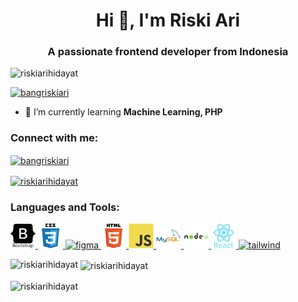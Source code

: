 <h1 align="center">Hi 👋, I'm Riski Ari</h1>

<h3 align="center">A passionate frontend developer from Indonesia</h3>

<p align="left"> <img src="https://komarev.com/ghpvc/?username=riskiarihidayat&label=Profile%20views&color=0e75b6&style=flat" alt="riskiarihidayat" /> </p>

<p align="left"> <a href="https://twitter.com/bangriskiari" target="blank"><img src="https://img.shields.io/twitter/follow/bangriskiari?logo=twitter&style=for-the-badge" alt="bangriskiari" /></a> </p>

- 🌱 I’m currently learning **Machine Learning, PHP**

<h3 align="left">Connect with me:</h3>

<p align="left">

<a href="https://twitter.com/bangriskiari" target="blank"><img align="center" src="https://raw.githubusercontent.com/rahuldkjain/github-profile-readme-generator/master/src/images/icons/Social/twitter.svg" alt="bangriskiari" height="30" width="40" /></a>

<a href="https://instagram.com/riskiarihidayat" target="blank"><img align="center" src="https://raw.githubusercontent.com/rahuldkjain/github-profile-readme-generator/master/src/images/icons/Social/instagram.svg" alt="riskiarihidayat" height="30" width="40" /></a>

</p>

<h3 align="left">Languages and Tools:</h3>

<p align="left"> <a href="https://getbootstrap.com" target="_blank" rel="noreferrer"> <img src="https://raw.githubusercontent.com/devicons/devicon/master/icons/bootstrap/bootstrap-plain-wordmark.svg" alt="bootstrap" width="40" height="40"/> </a> <a href="https://www.w3schools.com/css/" target="_blank" rel="noreferrer"> <img src="https://raw.githubusercontent.com/devicons/devicon/master/icons/css3/css3-original-wordmark.svg" alt="css3" width="40" height="40"/> </a> <a href="https://www.figma.com/" target="_blank" rel="noreferrer"> <img src="https://www.vectorlogo.zone/logos/figma/figma-icon.svg" alt="figma" width="40" height="40"/> </a> <a href="https://www.w3.org/html/" target="_blank" rel="noreferrer"> <img src="https://raw.githubusercontent.com/devicons/devicon/master/icons/html5/html5-original-wordmark.svg" alt="html5" width="40" height="40"/> </a> <a href="https://developer.mozilla.org/en-US/docs/Web/JavaScript" target="_blank" rel="noreferrer"> <img src="https://raw.githubusercontent.com/devicons/devicon/master/icons/javascript/javascript-original.svg" alt="javascript" width="40" height="40"/> </a> <a href="https://www.mysql.com/" target="_blank" rel="noreferrer"> <img src="https://raw.githubusercontent.com/devicons/devicon/master/icons/mysql/mysql-original-wordmark.svg" alt="mysql" width="40" height="40"/> </a> <a href="https://nodejs.org" target="_blank" rel="noreferrer"> <img src="https://raw.githubusercontent.com/devicons/devicon/master/icons/nodejs/nodejs-original-wordmark.svg" alt="nodejs" width="40" height="40"/> </a> <a href="https://reactjs.org/" target="_blank" rel="noreferrer"> <img src="https://raw.githubusercontent.com/devicons/devicon/master/icons/react/react-original-wordmark.svg" alt="react" width="40" height="40"/> </a> <a href="https://tailwindcss.com/" target="_blank" rel="noreferrer"> <img src="https://www.vectorlogo.zone/logos/tailwindcss/tailwindcss-icon.svg" alt="tailwind" width="40" height="40"/> </a> </p>

<p><img align="left" src="https://github-readme-stats.vercel.app/api/top-langs?username=riskiarihidayat&show_icons=true&locale=en&layout=compact" alt="riskiarihidayat" /></p>

<p>&nbsp;<img align="center" src="https://github-readme-stats.vercel.app/api?username=riskiarihidayat&show_icons=true&locale=en" alt="riskiarihidayat" /></p>

<p><img align="center" src="https://github-readme-streak-stats.herokuapp.com/?user=riskiarihidayat&" alt="riskiarihidayat" /></p>






